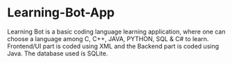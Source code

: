 # Learning-Bot-App
Learning Bot is a basic coding language learning application, where one can choose a language among C, C++, JAVA, PYTHON, SQL & C# to learn.
Frontend/UI part is coded using XML and the Backend part is coded using Java.
The database used is SQLite.
